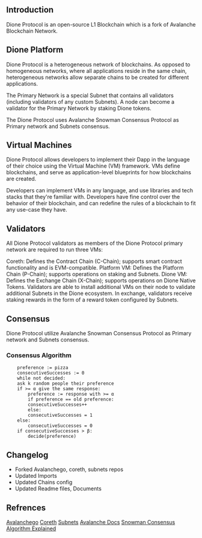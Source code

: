 ## Introduction
Dione Protocol is an open-source L1 Blockchain which is a fork of Avalanche Blockchain Network.

## Dione Platform
Dione Protocol is a heterogeneous network of blockchains. As opposed to homogeneous networks, where all applications reside in the same chain, heterogeneous networks allow separate chains to be created for different applications.

The Primary Network is a special Subnet that contains all validators (including validators of any custom Subnets). A node can become a validator for the Primary Network by staking Dione tokens.

The Dione Protocol uses Avalanche Snowman Consensus Protocol as Primary network and Subnets consensus.

## Virtual Machines
Dione Protocol allows developers to implement their Dapp in the language of their choice using the Virtual Machine (VM) framework. VMs define blockchains, and serve as application-level blueprints for how blockchains are created.

Developers can implement VMs in any language, and use libraries and tech stacks that they're familiar with. Developers have fine control over the behavior of their blockchain, and can redefine the rules of a blockchain to fit any use-case they have.

## Validators
All Dione Protocol validators as members of the Dione Protocol primary network are required to run three VMs:

Coreth: Defines the Contract Chain (C-Chain); supports smart contract functionality and is EVM-compatible.
Platform VM: Defines the Platform Chain (P-Chain); supports operations on staking and Subnets.
Dione VM: Defines the Exchange Chain (X-Chain); supports operations on Dione Native Tokens.
Validators are able to install additional VMs on their node to validate additional Subnets in the Dione ecosystem. In exchange, validators receive staking rewards in the form of a reward token configured by Subnets.

## Consensus
Dione Protocol utilize Avalanche Snowman Consensus Protocol as Primary network and Subnets consensus.

### Consensus Algorithm
```
    preference := pizza
    consecutiveSuccesses := 0
    while not decided:
    ask k random people their preference
    if >= α give the same response:
        preference := response with >= α
        if preference == old preference:
        consecutiveSuccesses++
        else:
        consecutiveSuccesses = 1
    else:
        consecutiveSuccesses = 0
    if consecutiveSuccesses > β:
        decide(preference)
```

## Changelog
- Forked Avalanchego, coreth, subnets repos
- Updated Imports
- Updated Chains config
- Updated Readme files, Documents

## Refrences
[Avalanchego](https://github.com/ava-labs/avalanchego)
[Coreth](https://github.com/ava-labs/coreth)
[Subnets](https://github.com/ava-labs/subnet-evm)
[Avalanche Docs](https://docs.avax.network/)
[Snowman Consensus Algorithm Explained](https://docs.avax.network/overview/getting-started/avalanche-consensus#algorithm-explained)
